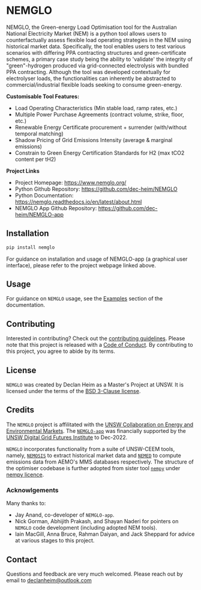 # NEMGLO
NEMGLO, the Green-energy Load Optimisation tool for the Australian National Electricity Market (NEM) is a python tool allows users to counterfactually assess flexible load operating strategies in the NEM using historical market data. Specifically, the tool enables users to test various scenarios with differing PPA contracting structures and green-certificate schemes, a primary case study being the ability to 'validate' the integrity of "green"-hydrogen produced via grid-connected electrolysis with bundled PPA contracting. Although the tool was developed contextually for electrolyser loads, the functionalities can inherently be abstracted to commercial/industrial flexible loads seeking to consume green-energy. 

**Customisable Tool Features:**
- Load Operating Characteristics (Min stable load, ramp rates, etc.)
- Multiple Power Purchase Agreements (contract volume, strike, floor, etc.)
- Renewable Energy Certificate procurement + surrender (with/without temporal matching)
- Shadow Pricing of Grid Emissions Intensity (average & marginal emissions)
- Constrain to Green Energy Certification Standards for H2 (max tCO2 content per tH2) 

**Project Links**
- Project Homepage: https://www.nemglo.org/
- Python Github Repository: https://github.com/dec-heim/NEMGLO
- Python Documentation: https://nemglo.readthedocs.io/en/latest/about.html
- NEMGLO App Github Repository: https://github.com/dec-heim/NEMGLO-app


## Installation
```bash
pip install nemglo
```
For guidance on installation and usage of NEMGLO-app (a graphical user interface), please refer to the project webpage linked above.

## Usage
For guidance on `NEMGLO` usage, see the [Examples](https://nemglo.readthedocs.io/en/latest/examples/fundamentals.html) section of the documentation.

## Contributing
Interested in contributing? Check out the [contributing guidelines](CONTRIBUTING.md).
Please note that this project is released with a [Code of Conduct](). By contributing to this project, you agree to abide by its terms.

## License
`NEMGLO` was created by Declan Heim as a Master's Project at UNSW. It is licensed under the terms of the [BSD 3-Clause license](LICENSE).

## Credits
The `NEMGLO` project is affilitated with the [UNSW Collaboration on Energy and Environmental Markets](https://www.ceem.unsw.edu.au/). The [`NEMGLO-app`](https://github.com/dec-heim/NEMGLO-app) was financially supported by the [UNSW Digital Grid Futures Institute](https://www.dgfi.unsw.edu.au/) to Dec-2022.

`NEMGLO` incorporates functionality from a suite of UNSW-CEEM tools, namely, [`NEMOSIS`](https://github.com/UNSW-CEEM/NEMOSIS) to extract historical market data and [`NEMED`](https://github.com/UNSW-CEEM/NEMED) to compute emissions data from AEMO's MMS databases respectively. The structure of the optimiser codebase is further adopted from sister tool [`nempy`](https://github.com/UNSW-CEEM/nempy) under [nempy licence](https://github.com/UNSW-CEEM/nempy/blob/master/LICENSE).

### Acknowlgements

Many thanks to:
- Jay Anand, co-developer of `NEMGLO-app`. 
- Nick Gorman, Abhijith Prakash, and Shayan Naderi for pointers on `NEMGLO` code development (including adopted NEM tools).
- Iain MacGill, Anna Bruce, Rahman Daiyan, and Jack Sheppard for advice at various stages to this project.

## Contact
Questions and feedback are very much welcomed. Please reach out by email to [declanheim@outlook.com](mailto:declanheim@outlook.com)
